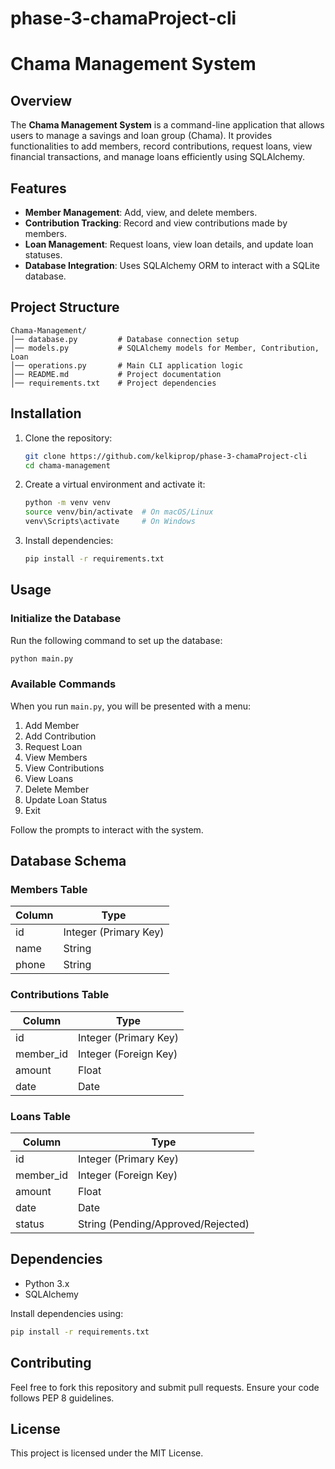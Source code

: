 # phase-3-chamaProject-cli
# Chama Management System

## Overview
The **Chama Management System** is a command-line application that allows users to manage a savings and loan group (Chama). It provides functionalities to add members, record contributions, request loans, view financial transactions, and manage loans efficiently using SQLAlchemy.

## Features
- **Member Management**: Add, view, and delete members.
- **Contribution Tracking**: Record and view contributions made by members.
- **Loan Management**: Request loans, view loan details, and update loan statuses.
- **Database Integration**: Uses SQLAlchemy ORM to interact with a SQLite database.

## Project Structure
```
Chama-Management/
│── database.py         # Database connection setup
│── models.py           # SQLAlchemy models for Member, Contribution, Loan
│── operations.py       # Main CLI application logic
│── README.md           # Project documentation
│── requirements.txt    # Project dependencies
```

## Installation
1. Clone the repository:
   ```sh
   git clone https://github.com/kelkiprop/phase-3-chamaProject-cli
   cd chama-management
   ```
2. Create a virtual environment and activate it:
   ```sh
   python -m venv venv
   source venv/bin/activate  # On macOS/Linux
   venv\Scripts\activate     # On Windows
   ```
3. Install dependencies:
   ```sh
   pip install -r requirements.txt
   ```

## Usage
### Initialize the Database
Run the following command to set up the database:
```sh
python main.py
```

### Available Commands
When you run `main.py`, you will be presented with a menu:
1. Add Member
2. Add Contribution
3. Request Loan
4. View Members
5. View Contributions
6. View Loans
7. Delete Member
8. Update Loan Status
9. Exit

Follow the prompts to interact with the system.

## Database Schema
### Members Table
| Column  | Type  |
|---------|-------|
| id      | Integer (Primary Key) |
| name    | String |
| phone   | String |

### Contributions Table
| Column     | Type  |
|------------|-------|
| id         | Integer (Primary Key) |
| member_id  | Integer (Foreign Key) |
| amount     | Float  |
| date       | Date   |

### Loans Table
| Column     | Type  |
|------------|-------|
| id         | Integer (Primary Key) |
| member_id  | Integer (Foreign Key) |
| amount     | Float  |
| date       | Date   |
| status     | String (Pending/Approved/Rejected) |

## Dependencies
- Python 3.x
- SQLAlchemy

Install dependencies using:
```sh
pip install -r requirements.txt
```

## Contributing
Feel free to fork this repository and submit pull requests. Ensure your code follows PEP 8 guidelines.

## License
This project is licensed under the MIT License.

